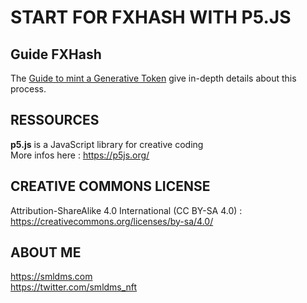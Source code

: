 START FOR FXHASH WITH P5.JS
================

## Guide FXHash 

The [Guide to mint a Generative Token](https://fxhash.xyz/articles/guide-mint-generative-token) give in-depth details about this process.

## RESSOURCES

<b>p5.js</b> is a JavaScript library for creative coding </br>
More infos here : https://p5js.org/


## CREATIVE COMMONS LICENSE

Attribution-ShareAlike 4.0 International (CC BY-SA 4.0) : https://creativecommons.org/licenses/by-sa/4.0/

## ABOUT ME

https://smldms.com </br>
https://twitter.com/smldms_nft
